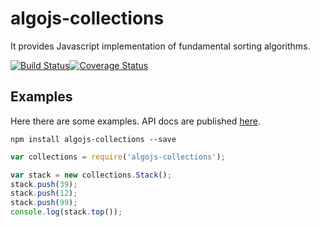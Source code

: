 # algojs-collections
It provides Javascript implementation of fundamental sorting algorithms.

[![Build Status][travis-image]][travis-url][![Coverage Status][coveralls-image]][coveralls-url]

## Examples
Here there are some examples. API docs are published <a href="http://angiolep.github.io/algojs-collections" target="_blank">here</a>.

```
npm install algojs-collections --save
```

```javascript
var collections = require('algojs-collections');

var stack = new collections.Stack();
stack.push(39);
stack.push(12);
stack.push(99);
console.log(stack.top());
```


[travis-image]: https://travis-ci.org/angiolep/algojs-collections.svg?branch=master
[travis-url]: https://travis-ci.org/angiolep/algojs-collections

[coveralls-image]: https://coveralls.io/repos/github/angiolep/algojs-collections/badge.svg?branch=master
[coveralls-url]: (https://coveralls.io/github/angiolep/algojs-collections?branch=master)


